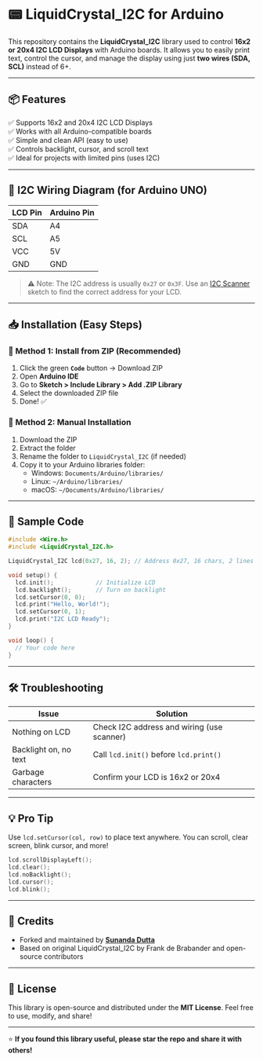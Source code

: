 # 📟 LiquidCrystal_I2C for Arduino

This repository contains the **LiquidCrystal_I2C** library used to control **16x2 or 20x4 I2C LCD Displays** with Arduino boards. It allows you to easily print text, control the cursor, and manage the display using just **two wires (SDA, SCL)** instead of 6+.

---

## 📦 Features

✅ Supports 16x2 and 20x4 I2C LCD Displays  
✅ Works with all Arduino-compatible boards  
✅ Simple and clean API (easy to use)  
✅ Controls backlight, cursor, and scroll text  
✅ Ideal for projects with limited pins (uses I2C)

---

## 🔌 I2C Wiring Diagram (for Arduino UNO)

| LCD Pin | Arduino Pin |
|---------|-------------|
| SDA     | A4          |
| SCL     | A5          |
| VCC     | 5V          |
| GND     | GND         |

> ⚠️ Note: The I2C address is usually `0x27` or `0x3F`. Use an [I2C Scanner](https://playground.arduino.cc/Main/I2cScanner/) sketch to find the correct address for your LCD.

---

## 📥 Installation (Easy Steps)

### 🔹 Method 1: Install from ZIP (Recommended)

1. Click the green **`Code`** button → Download ZIP  
2. Open **Arduino IDE**  
3. Go to **Sketch > Include Library > Add .ZIP Library**  
4. Select the downloaded ZIP file  
5. Done! ✅

### 🔹 Method 2: Manual Installation

1. Download the ZIP  
2. Extract the folder  
3. Rename the folder to `LiquidCrystal_I2C` (if needed)  
4. Copy it to your Arduino libraries folder:
   - Windows: `Documents/Arduino/libraries/`
   - Linux: `~/Arduino/libraries/`
   - macOS: `~/Documents/Arduino/libraries/`

---

## 🧪 Sample Code

```cpp
#include <Wire.h>
#include <LiquidCrystal_I2C.h>

LiquidCrystal_I2C lcd(0x27, 16, 2); // Address 0x27, 16 chars, 2 lines

void setup() {
  lcd.init();            // Initialize LCD
  lcd.backlight();       // Turn on backlight
  lcd.setCursor(0, 0);
  lcd.print("Hello, World!");
  lcd.setCursor(0, 1);
  lcd.print("I2C LCD Ready");
}

void loop() {
  // Your code here
}
````

---

## 🛠️ Troubleshooting

| Issue                 | Solution                                   |
| --------------------- | ------------------------------------------ |
| Nothing on LCD        | Check I2C address and wiring (use scanner) |
| Backlight on, no text | Call `lcd.init()` before `lcd.print()`     |
| Garbage characters    | Confirm your LCD is 16x2 or 20x4           |

---

## 💡 Pro Tip

Use `lcd.setCursor(col, row)` to place text anywhere.
You can scroll, clear screen, blink cursor, and more!

```cpp
lcd.scrollDisplayLeft();
lcd.clear();
lcd.noBacklight();
lcd.cursor();
lcd.blink();
```

---

## 🤝 Credits

* Forked and maintained by [**Sunanda Dutta**](https://github.com/duttasunanda)
* Based on original LiquidCrystal\_I2C by Frank de Brabander and open-source contributors

---

## 📜 License

This library is open-source and distributed under the **MIT License**.
Feel free to use, modify, and share!

---

⭐ **If you found this library useful, please star the repo and share it with others!**

